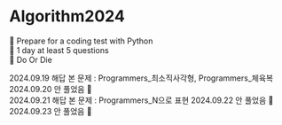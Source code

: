 # Algorithm2024
📖 Prepare for a coding test with Python  
🔫 1 day at least 5 questions  
🧨 Do Or Die


2024.09.19 해답 본 문제 : Programmers_최소직사각형, Programmers_체육복  
2024.09.20 안 풀었음 🔫  
2024.09.21 해답 본 문제 : Programmers_N으로 표현
2024.09.22 안 풀었음 🔫  
2024.09.23 안 풀었음 🔫  
